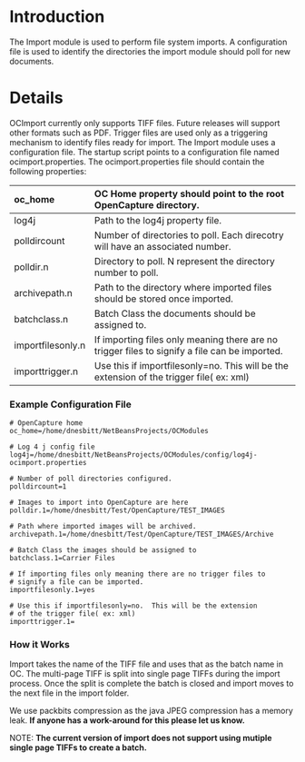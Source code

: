 # Introduction #

The Import module is used to perform file system imports.  A configuration file is used to identify the directories the import module should poll for new documents.


# Details #

OCImport currently only supports TIFF files.  Future releases will support other formats such as PDF.  Trigger files are used only as a triggering mechanism to identify files ready for import.  The Import module uses a configuration file.  The startup script points to a configuration file named ocimport.properties.  The ocimport.properties file should contain the following properties:

| oc\_home | OC Home property should point to the root OpenCapture directory. |
|:---------|:-----------------------------------------------------------------|
| log4j    | Path to the log4j property file.                                 |
| polldircount | Number of directories to poll.  Each direcotry will have an associated number. |
| polldir.n | Directory to poll. N represent the directory number to poll.     |
| archivepath.n | Path to the directory where imported files should be stored once imported. |
| batchclass.n | Batch Class the documents should be assigned to.                 |
| importfilesonly.n | If importing files only meaning there are no trigger files to signify a file can be imported. |
| importtrigger.n | Use this if importfilesonly=no.  This will be the extension of the trigger file( ex: xml) |


### Example Configuration File ###

```
# OpenCapture home
oc_home=/home/dnesbitt/NetBeansProjects/OCModules

# Log 4 j config file
log4j=/home/dnesbitt/NetBeansProjects/OCModules/config/log4j-ocimport.properties

# Number of poll directories configured.
polldircount=1

# Images to import into OpenCapture are here
polldir.1=/home/dnesbitt/Test/OpenCapture/TEST_IMAGES

# Path where imported images will be archived.
archivepath.1=/home/dnesbitt/Test/OpenCapture/TEST_IMAGES/Archive

# Batch Class the images should be assigned to
batchclass.1=Carrier Files

# If importing files only meaning there are no trigger files to
# signify a file can be imported.
importfilesonly.1=yes

# Use this if importfilesonly=no.  This will be the extension
# of the trigger file( ex: xml)
importtrigger.1=
```


### How it Works ###

Import takes the name of the TIFF file and uses that as the batch name in OC.  The multi-page TIFF is split into single page TIFFs during the import process.  Once the split is complete the batch is closed and import moves to the next file in the import folder.

We use packbits compression as the java JPEG compression has a memory leak.  **If anyone has a work-around for this please let us know.**

NOTE: **The current version of import does not support using mutiple single page TIFFs to create a batch.**